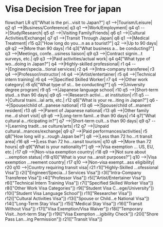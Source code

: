 # Visa Decision Tree for japan

flowchart LR
    q1["What is the pri...visit to Japan?"]
    q1 -->|Tourism/Leisure| q2
    q1 -->|Business/Conference| q3
    q1 -->|Work/Employment| q4
    q1 -->|Study/Research| q5
    q1 -->|Visiting Family/Friends| q6
    q1 -->|Cultural Activities/Exchange| q7
    q1 -->|Transit Through Japan| q8
    q1 -->|Medical Treatment| r15
    q2["How long do you...n as a tourist?"]
    q2 -->|Up to 90 days| q9
    q2 -->|More than 90 days| r14
    q3["What business a... be conducting?"]
    q3 -->|Meetings, confe...usiness liaison| q9
    q3 -->|Contract signin...t surveys, etc.| q9
    q3 -->|Paid activities/actual work| q4
    q4["What type of wo...doing in Japan?"]
    q4 -->|Highly-skilled professional| r1
    q4 -->|Engineer/specia...tional services| r2
    q4 -->|Intra-company transferee| r3
    q4 -->|Professor/instructor| r4
    q4 -->|Artist/entertainer| r5
    q4 -->|Technical intern training| r6
    q4 -->|Specified Skilled Worker| r7
    q4 -->|Other work category| r8
    q5["What type of st... be conducting?"]
    q5 -->|University degree program| r9
    q5 -->|Japanese language school| r10
    q5 -->|Short-term stud...s than 90 days| q9
    q5 -->|Research activi... at institution| r11
    q5 -->|Cultural traini...ial arts, etc.| r12
    q6["What is your re...iting in Japan?"]
    q6 -->|Spouse/child of...panese national| r13
    q6 -->|Spouse/child of...manent resident| r13
    q6 -->|Parent of Japanese national| r13
    q6 -->|Other family me...d short visit| q9
    q6 -->|Long-term famil...e than 90 days| r14
    q7["What cultural a...rticipating in?"]
    q7 -->|Short-term cult...s than 90 days| q9
    q7 -->|Learning tradit...se culture/arts| r12
    q7 -->|Unpaid cultural...mances/exchange| q9
    q7 -->|Paid performances/activities| r5
    q8["How long will y...rough Japan be?"]
    q8 -->|Less than 72 ho...rt transit area| r16
    q8 -->|Less than 72 ho...ransit tourism| q10
    q8 -->|More than 72 hours| q9
    q9["What is your nationality?"]
    q9 -->|Visa exemption ... US, EU, etc.| r17
    q9 -->|Non-visa exemption country| r18
    q9 -->|Not sure about ...xemption status| r19
    q10["What is your na...ansit purposes?"]
    q10 -->|Visa exemption ...reement country| r17
    q10 -->|Non-visa exempt...ass eligibility| r20
    q10 -->|Country requiring transit visa| r21
    r1(["Highly-Skilled ...ofessional Visa"])
    r2(["Engineer/Specia...l Services Visa"])
    r3(["Intra-Company Transferee Visa"])
    r4(["Professor Visa"])
    r5(["Artist/Entertainer Visa"])
    r6(["Technical Intern Training Visa"])
    r7(["Specified Skilled Worker Visa"])
    r8(["Other Work Visa Categories"])
    r9(["Student Visa C...ege/University"])
    r10(["Student Visa Language School"])
    r11(["Researcher Visa"])
    r12(["Cultural Activities Visa"])
    r13(["Spouse or Child...e National Visa"])
    r14(["Long-Term Stay Visa"])
    r15(["Medical Stay Visa"])
    r16(["Transit Without Visa"])
    r17(["Visa Exemption/Visa Waiver"])
    r18(["Temporary Visit...hort-term Stay"])
    r19(["Visa Exemption ...igibility Check"])
    r20(["Shore Pass Lan...ing Permission"])
    r21(["Transit Visa"])

